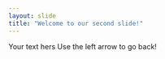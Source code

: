 ```yaml
---
layout: slide
title: "Welcome to our second slide!"
---
```

Your text hers
Use the left arrow to go back!
